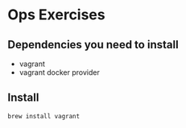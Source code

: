 # Ops Exercises

## Dependencies you need to install
* vagrant
* vagrant docker provider


## Install
    brew install vagrant
